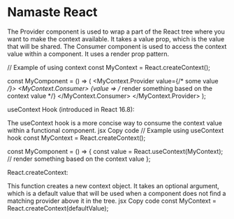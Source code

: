 # Namaste React 

The Provider component is used to wrap a part of the React tree where you want to make the context available. It takes a value prop, which is the value that will be shared.
The Consumer component is used to access the context value within a component. It uses a render prop pattern.

// Example of using context
const MyContext = React.createContext();

const MyComponent = () => (
  <MyContext.Provider value={/* some value */}>
    <MyContext.Consumer>
      {value => /* render something based on the context value */}
    </MyContext.Consumer>
  </MyContext.Provider>
);


useContext Hook (introduced in React 16.8):

The useContext hook is a more concise way to consume the context value within a functional component.
jsx
Copy code
// Example using useContext hook
const MyContext = React.createContext();

const MyComponent = () => {
  const value = React.useContext(MyContext);
  // render something based on the context value
};


React.createContext:

This function creates a new context object. It takes an optional argument, which is a default value that will be used when a component does not find a matching provider above it in the tree.
jsx
Copy code
const MyContext = React.createContext(defaultValue);